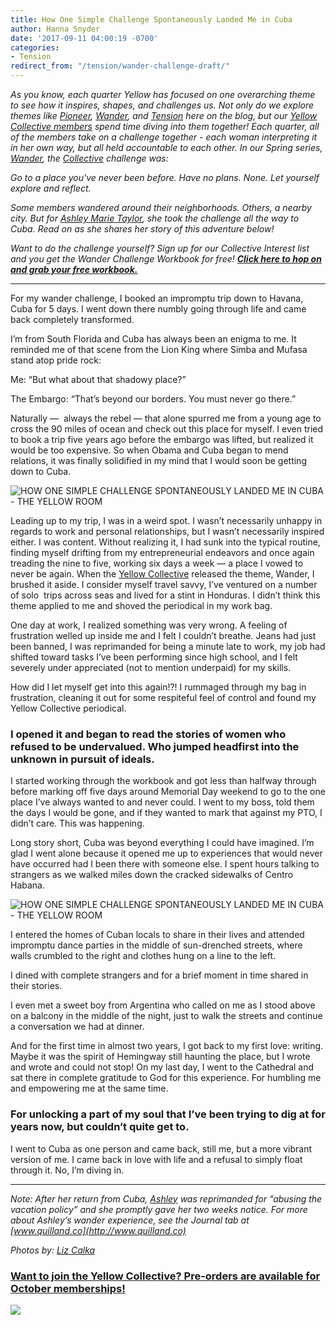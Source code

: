 ```yaml
---
title: How One Simple Challenge Spontaneously Landed Me in Cuba
author: Hanna Snyder
date: '2017-09-11 04:00:19 -0700'
categories:
- Tension
redirect_from: "/tension/wander-challenge-draft/"
---
```


_As you know, each quarter Yellow has focused on one overarching theme to see how it inspires, shapes, and challenges us. Not only do we explore themes like [Pioneer](http://yellowco.co/category/pioneer/), [Wander](http://yellowco.co/category/wander/), and [Tension](http://yellowco.co/category/tension/) here on the blog, but our [Yellow Collective members](https://yellowcollective.co/) spend time diving into them together! Each quarter, all of the members take on a challenge together - each woman interpreting it in her own way, but all held accountable to each other. In our Spring series, [Wander](http://yellowco.co/category/wander/), the [Collective](https://yellowcollective.co/) challenge was:_

_Go to a place you've never been before. Have no plans. None. Let yourself explore and reflect._

_Some members wandered around their neighborhoods. Others, a nearby city. But for [Ashley Marie Taylor](https://www.instagram.com/quill.co/), she took the challenge all the way to Cuba. Read on as she shares her story of this adventure below!_

_Want to do the challenge yourself? Sign up for our Collective Interest list and you get the Wander Challenge Workbook for free! **[Click here to hop on and grab your free workbook.](https://yellowcollective.lpages.co/leadbox/145ef7173f72a2%3A17a2246bc746dc/5642684278505472/)**_

* * *

For my wander challenge, I booked an impromptu trip down to Havana, Cuba for 5 days. I went down there numbly going through life and came back completely transformed.

I’m from South Florida and Cuba has always been an enigma to me. It reminded me of that scene from the Lion King where Simba and Mufasa stand atop pride rock:

Me: “But what about that shadowy place?”

The Embargo: “That’s beyond our borders. You must never go there.”

Naturally —  always the rebel — that alone spurred me from a young age to cross the 90 miles of ocean and check out this place for myself. I even tried to book a trip five years ago before the embargo was lifted, but realized it would be too expensive. So when Obama and Cuba began to mend relations, it was finally solidified in my mind that I would soon be getting down to Cuba.

![HOW ONE SIMPLE CHALLENGE SPONTANEOUSLY LANDED ME IN CUBA - THE YELLOW ROOM](https://yellow-blog-images.imgix.net/2017/09/1T5A8548.jpg)

Leading up to my trip, I was in a weird spot. I wasn’t necessarily unhappy in regards to work and personal relationships, but I wasn’t necessarily inspired either. I was content. Without realizing it, I had sunk into the typical routine, finding myself drifting from my entrepreneurial endeavors and once again treading the nine to five, working six days a week — a place I vowed to never be again. When the [Yellow Collective](https://yellowcollective.co/) released the theme, Wander, I brushed it aside. I consider myself travel savvy, I’ve ventured on a number of solo  trips across seas and lived for a stint in Honduras. I didn’t think this theme applied to me and shoved the periodical in my work bag.

One day at work, I realized something was very wrong. A feeling of frustration welled up inside me and I felt I couldn’t breathe. Jeans had just been banned, I was reprimanded for being a minute late to work, my job had shifted toward tasks I’ve been performing since high school, and I felt severely under appreciated (not to mention underpaid) for my skills.

How did I let myself get into this again!?! I rummaged through my bag in frustration, cleaning it out for some respiteful feel of control and found my Yellow Collective periodical.

### **I opened it and began to read the stories of women who refused to be undervalued. Who jumped headfirst into the unknown in pursuit of ideals.**

I started working through the workbook and got less than halfway through before marking off five days around Memorial Day weekend to go to the one place I’ve always wanted to and never could. I went to my boss, told them the days I would be gone, and if they wanted to mark that against my PTO, I didn’t care. This was happening.

Long story short, Cuba was beyond everything I could have imagined. I’m glad I went alone because it opened me up to experiences that would never have occurred had I been there with someone else. I spent hours talking to strangers as we walked miles down the cracked sidewalks of Centro Habana.

![HOW ONE SIMPLE CHALLENGE SPONTANEOUSLY LANDED ME IN CUBA - THE YELLOW ROOM](https://yellow-blog-images.imgix.net/2017/09/1T5A8551.jpg)

I entered the homes of Cuban locals to share in their lives and attended impromptu dance parties in the middle of sun-drenched streets, where walls crumbled to the right and clothes hung on a line to the left.

I dined with complete strangers and for a brief moment in time shared in their stories.

I even met a sweet boy from Argentina who called on me as I stood above on a balcony in the middle of the night, just to walk the streets and continue a conversation we had at dinner.

And for the first time in almost two years, I got back to my first love: writing. Maybe it was the spirit of Hemingway still haunting the place, but I wrote and wrote and could not stop! On my last day, I went to the Cathedral and sat there in complete gratitude to God for this experience. For humbling me and empowering me at the same time.

### **For unlocking a part of my soul that I’ve been trying to dig at for years now, but couldn’t quite get to.**

I went to Cuba as one person and came back, still me, but a more vibrant version of me. I came back in love with life and a refusal to simply float through it. No, I’m diving in.

* * *

_Note: After her return from Cuba, [Ashley](https://www.instagram.com/quill.co/) was reprimanded for “abusing the vacation policy” and she promptly gave her two weeks notice. For more about Ashley’s wander experience, see the Journal tab at [www.quilland.co](http://www.quilland.co)_

_Photos by: [Liz Calka](https://www.lizcalka.photo/)_

### [Want to join the Yellow Collective? Pre-orders are available for October memberships!](https://yellowcollective.co/)

[![](https://lh3.googleusercontent.com/okMo1IZjJFw-S3q_3a0l2pKhbqC92S8-elJSzHuIsaoEYo_xrBZcV0ChbnrjpwFvSHX4dJ5pfjTe3LPn6gWYJw=s0)](https://yellowcollective.lpages.co/leadbox/145ef7173f72a2%3A17a2246bc746dc/5642684278505472/)
